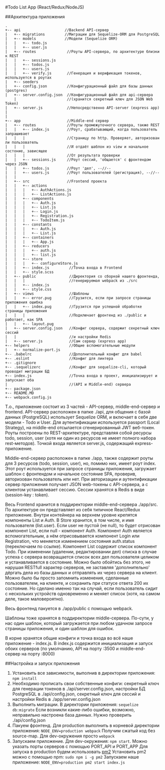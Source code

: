 #Todo List App (React/Redux/NodeJS)

##Архитектура приложения

```
.
+-- api                    //Backend API-сервер
|   +-- migrations         //Миграции для Sequelize-ORM для PostgreSQL
|   +-- models             //Модели (Sequelize ORM)
|   |   +-- todo.js
|   |   +-- user.js
|   +-- routes              //Роуты API-сервера, по архитектуре близки к REST
|   |   +-- sessions.js
|   |   +-- todos.js
|   |   +-- users.js
|   |   +-- verify.js       //Генерация и верификация токенов, используется в роутах
|   +-- seeders
|   +-- config.json         //Конфигурационный файл для базы данных (postgres)
|   +-- server.config.json  //Конфигурационный файл для api-сервера
    |                       //(хранится секретный ключ для JSON Web Token)
|   +-- server.js           //Непосредственно API-server (express app)
|
|
+-- app                     //Middle-end сервер
|   +-- routes              //Роуты промежуточного сервера, также REST
|   |   +-- index.js        //Роут, срабатывающий, когда пользователь запрашивает
|   |   |                   //Страницу по http. Проверяет, авторизован ли пользователь
|   |   |                   //И отдаёт шаблон из view и начальное состоние, зависящее
|   |   |                   //От результата проверки
|   |   +-- sessions.js     //Роут сессий, 'общается' с фронтендом через JSON
|   |   +-- todos.js        //Роут 'дел', --//--
|   |   +-- users.js        //Роут пользователей (регистрация), --//--
|   |
|   +-- src                 //Frontend проекта
|   |   +-- actions
|   |   |   +-- AuthActions.js
|   |   |   +-- ListActions.js
|   |   +-- components
|   |   |   +-- Auth.js
|   |   |   +-- List.js
|   |   |   +-- Login.js
|   |   |   +-- Registration.js
|   |   |   +-- TodoItem.js
|   |   +-- constants
|   |   |   +-- Auth.js
|   |   |   +-- List.js
|   |   +-- containers
|   |   |   +-- App.js
|   |   +-- reducers
|   |   |   +-- auth.js
|   |   |   +-- list.js
|   |   +-- store
|   |   |   +-- configureStore.js
|   |   +-- index.js         //Точка входа в Frontend
|   |   +-- style.scss
|   +-- public               //Директория со сборкой нашего фронтенда,
|   |   |                    //генерируемая webpack из ./src
|   |   +-- index.js
|   |   +-- style.css
|   +-- views                //Шаблоны
|   |   +-- error.pug        //Грузится, если при запросе страницы приложения ошибка
|   |   +-- index.pug        //Грузится при успешной обработке страницы приложения
|   |   |                    //Подключает фронтенд из ./public и работает, как SPA
|   |   +-- layout.pug
|   +-- server.config.json   //Конфиг сервера, содержит секретный ключ сессий
|   |                        //и настройки Redis
|   +-- server.js            //Сам сервер (express app)
+-- helpers                  //Общие вспомогательные модули
|   +-- normalize-port.js
+-- .babelrc                 //Дополнительный конфиг для babel
+-- .eslint                  //Конфиг для линтера
+-- .gitignore
+-- .sequelizerc             //Конфиг для sequelize-cli, который проводит миграции БД
+-- index.js                 //Точка входа в проект, инициализирует и запускает оба
|                            //(API и Middle-end) сервера
+-- package.json
+-- README.MD
+-- webpack.config.js
```

Т.о., приложение состоит из 3 частей - API-сервер, middle-end-сервер и frontend.
API-сервер расположен в папке ./api, для общения с базой данных (PostgreSQL) использует
Sequelize ORM, и включает в себя две модели - Todo и User.
Для аутентификации используется passport (Local Strategy), на middle-end отсылается
сгенерированный JWT веб-токен.
Роуты построены по REST-архитектуре, представляя собой ресурсы todo, session, user
(хотя ни один из ресурсов не имеет полного набора rest-методов).
Точкой входа является server.js, содержащий express-приложение.

Middle-end-сервер расположен в папке ./app, также содержит роуты для 3 ресурсов
(todo, session, user), но, помимо них, имеет роут index. Этот роут используется при
запросе страницы приложения, загружает шаблон с фронтендом и начальное состояние SPA,
проверив, авторизован пользователь или нет.
При авторизации и аутентификации сервер приложения получает JSON web-токены с API-сервера,
а с клиентом устанавливает сессию. Сессии хранятся в Redis в виде (session-key : token).

Весь Frontend хранится в поддиректории middle-end-сервера ./app/src.
По архитектуре он представляет из себя типичное React/Redux приложение.
Внутри контейнера на верхнем уровне крепятся компоненты List и Auth. В Store хранится,
в том числе, и  имя пользователя (list.user). Если user не пустой (не null), то будет
отрисован компонент List, если null - компонент Auth.
Компонент Auth является вспомогательным, а нём отрисовывается компонент Login или
Registration, что меняется изменением состояния auth.status (переключаем по ссылке).
Компонент List содержит список компонент Todo.
При изменении (удалении, редактировании дел) списка в случае успеха с сервера возвращается
список всех дел пользователя целиком и устанавливается в состояние. Можно было обойтись
без этого, не нарушая RESTfull характер серверов, не заставляя 'дополнительно' дёргать
дела из базы данных и отправлять их через сервера на клиент. Можно было бы просто запомнить
изменения, сделанные пользователем, на клиенте, и сохранить при статусе ответа 200 их
состояние. Но сделано именно так на случай, если пользователь сидит с нескольких устройств
одновременно и меняет список (хотя, на самом деле, такое маловероятно).

Весь фронтенд пакуется в ./app/public с помощью webpack.

Шаблоны тоже хранятся в поддиректории middle-сервера. По-сути, у нас один шаблон,
который загружается при любом удачном запросе страницы приложения, и один шаблон
для ошибок.

В корне хранятся общие конфиги и точка входа во всё наше приложение - index.js.
В index.js содержится инициализация и запуск обоих серверов (по умолчанию, API
на порту :3500 и middle-end-сервер на порту :8000)


##Настройка и запуск приложения
1. Установить все зависимости, выполнив в директории приложения:
   `npm install`
2. Необходимо прописать свои собственные конфиги: секретный ключ для генерации токенов
в ./api/server.config.json, настройки БД PostgreSQL в ./api/config.json,
секретный ключ для сессий и настройки Redis в ./app/server.config.json
3. Выполнить миграции. В директории приложения:
   `sequelize db:migrate`
Если возникли какие-либо ошибки, возможно, неправильно настроена база данных. Нужно проверить
./api/config.json
4. Пакуем фронтенд. Для production выполнить в корневой директории приложения:
   `NODE_ENV=production webpack`
   Получим сжатый код без source-map.
   Для dev-окружения просто `webpack`
5. Запускаем приложение.
   Для dev-окружения: `npm start`.
   Можно указать порты серверов с помощью PORT_API и PORT_APP
   Для запуска в production будем использовать [pm2](https://github.com/Unitech/pm2)
   Установить pm2 можно с помощью npm: `sudo npm i -g pm2`
   Запускаем наше приложение:
   `NODE_ENV=production pm2 start index.js`
